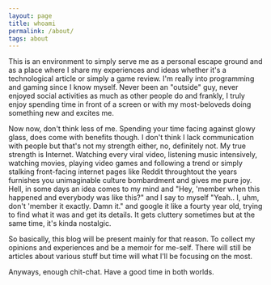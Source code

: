 ```yaml
---
layout: page
title: whoami
permalink: /about/
tags: about
---
```


This is an environment to simply serve me as a personal escape ground and 
as a place where I share my experiences and ideas whether it's a technological 
article or simply a game review. I'm really into programming and gaming since 
I know myself. Never been an "outside" guy, never enjoyed social activities 
as much as other people do and frankly, I truly enjoy spending time in front 
of a screen or with my most-beloveds doing something new and excites me.  

Now now, don't think less of me. Spending your time facing against glowy 
glass, does come with benefits though. I don't think I lack communication 
with people but that's not my strength either, no, definitely not. 
My true strength is Internet. Watching every viral video, listening 
music intensively, watching movies, playing video games and following 
a trend or simply stalking front-facing internet pages like Reddit 
throughtout the years furnishes you unimaginable culture bombardment 
and gives me pure joy. Hell, in some days an idea comes to my mind 
and "Hey, 'member when this happened and everybody was like this?" and 
I say to myself "Yeah.. I, uhm, don't 'member it exactly. Damn it." and 
google it like a fourty year old, trying to find what it was and get its 
details. It gets cluttery sometimes but at the same time, it's kinda nostalgic. 

So basically, this blog will be present mainly for that reason. To collect 
my opinions and experiences and be a memoir for me-self. There will still 
be articles about various stuff but time will what I'll be focusing on the most.  

Anyways, enough chit-chat. Have a good time in both worlds.


